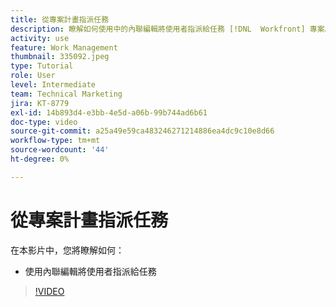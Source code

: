 ```yaml
---
title: 從專案計畫指派任務
description: 瞭解如何使用中的內聯編輯將使用者指派給任務 [!DNL  Workfront] 專案。
activity: use
feature: Work Management
thumbnail: 335092.jpeg
type: Tutorial
role: User
level: Intermediate
team: Technical Marketing
jira: KT-8779
exl-id: 14b893d4-e3bb-4e5d-a06b-99b744ad6b61
doc-type: video
source-git-commit: a25a49e59ca483246271214886ea4dc9c10e8d66
workflow-type: tm+mt
source-wordcount: '44'
ht-degree: 0%

---
```


# 從專案計畫指派任務

在本影片中，您將瞭解如何：

* 使用內聯編輯將使用者指派給任務

>[!VIDEO](https://video.tv.adobe.com/v/335092/?quality=12&learn=on)

<!---
learn more urls:
Notifications: Information about work assigned to me
Assign tasks
Personal time overview
Make smart assignments
Modify multiple user assignments in a task list
--->
